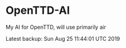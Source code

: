 # OpenTTD-AI
My AI for OpenTTD, will use primarily air

Latest backup: Sun Aug 25 11:44:01 UTC 2019
